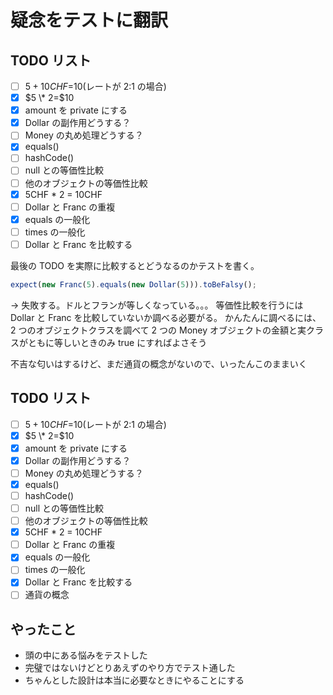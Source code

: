# 疑念をテストに翻訳

## TODO リスト

- [ ] $5+10CHF=$10(レートが 2:1 の場合)
- [x] $5 \* 2=$10
- [x] amount を private にする
- [x] Dollar の副作用どうする？
- [ ] Money の丸め処理どうする？
- [x] equals()
- [ ] hashCode()
- [ ] null との等価性比較
- [ ] 他のオブジェクトの等価性比較
- [x] 5CHF \* 2 = 10CHF
- [ ] Dollar と Franc の重複
- [x] equals の一般化
- [ ] times の一般化
- [ ] Dollar と Franc を比較する

最後の TODO を実際に比較するとどうなるのかテストを書く。

```ts
expect(new Franc(5).equals(new Dollar(5))).toBeFalsy();
```

-> 失敗する。ドルとフランが等しくなっている。。。
等価性比較を行うには Dollar と Franc を比較していないか調べる必要がる。
かんたんに調べるには、2 つのオブジェクトクラスを調べて 2 つの Money オブジェクトの金額と実クラスがともに等しいときのみ true にすればよさそう

不吉な匂いはするけど、まだ通貨の概念がないので、いったんこのままいく

## TODO リスト

- [ ] $5+10CHF=$10(レートが 2:1 の場合)
- [x] $5 \* 2=$10
- [x] amount を private にする
- [x] Dollar の副作用どうする？
- [ ] Money の丸め処理どうする？
- [x] equals()
- [ ] hashCode()
- [ ] null との等価性比較
- [ ] 他のオブジェクトの等価性比較
- [x] 5CHF \* 2 = 10CHF
- [ ] Dollar と Franc の重複
- [x] equals の一般化
- [ ] times の一般化
- [x] Dollar と Franc を比較する
- [ ] 通貨の概念

## やったこと

- 頭の中にある悩みをテストした
- 完璧ではないけどとりあえずのやり方でテスト通した
- ちゃんとした設計は本当に必要なときにやることにする
